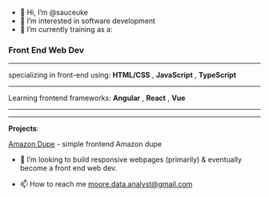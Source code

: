 - 👋 Hi, I’m @sauceuke
- 👀 I’m interested in software development 
- 🌱 I’m currently training as a:

<h3> Front End Web Dev </h3> 

--------------------------------------------------------

specializing in front-end using: **HTML/CSS** , **JavaScript** , **TypeScript**

--------------------------------------------------------

Learning frontend frameworks: **Angular** , **React** , **Vue**

--------------------------------------------------------

--------------------------------------------------------

**Projects**:

[Amazon Dupe](https://sauceuke.github.io/puny/) - simple frontend Amazon dupe

- 💞️ I’m looking to build responsive webpages (primarily) & eventually become a front end web dev. 

- 📫 How to reach me moore.data.analyst@gmail.com

<!---
sauceuke/sauceuke is a ✨ special ✨ repository because its `README.md` (this file) appears on your GitHub profile.
You can click the Preview link to take a look at your changes.
--->
